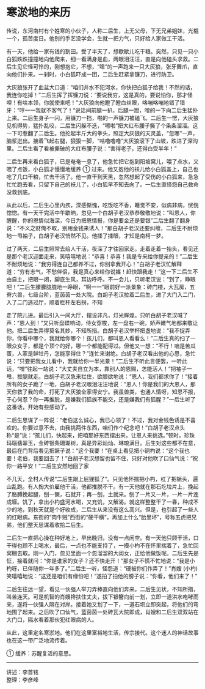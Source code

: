 # 寒淤地的来历

传说，东河南村有个姓寒的小伙子，人称二后生，上无父母，下无兄弟姐妹，光棍一个，孤苦度日。他别的手艺没学会，生就一把力气，只好给人家做工干活。

有一天，他给一家有钱的割田。受了半天了，想歇歇儿吃干粮。突然，只见一只小白狐跌跌撞撞地向他爬来，细一看满身是血，两眼泪汪汪，直是向他磕头求救。二后生见它怪可怜的，刚想抱它，不想，“嗥”的一声跑来一只大灰狼，张牙舞爪，直向他们扑来。一刹时，小白狐吓成一团，二后生赶紧拿镰刀，进行防卫。

大灰狼张开了血盆大口道：“咱们井水不犯河水，你快把白狐子给我！不然的话，我连你吃掉！”二后生挥了挥镰刀说：“要说我穷，这是真的，要说怕你，那才怪哩！有啥本领，你就使来吧！”大灰狼向他瞪了瞪血丝眼，咯嘣咯嘣地错了错牙：“哼一一我就不客气了！“说话间前腿一扒，后腿一蹬，噌的一下向二后生猛扑上来。二后生身子一闪，用镰刀一挡，啪的一声镰刀被磕飞。二后生一愣，大灰狼见机得势，猛扑乱咬，二后生闪躲不迭，“嚓啦”把大红布腰子撕了个条条溜溜。这一下可惹翻了二后生。他抡起半斤大的拳头，照定大灰狼的天灵盖，“忽哪”一声，脑浆迸出。接着飞起右腿，狠狠一脚，“咕噜噜噜”大灰狼滚下了山坡，跌进了深沟里。二后生看了看被撕破的大红布腰子说：“害得老子，还得白受半年！”

二后生再来看白狐子，已是奄奄一息了，他急忙把它抱到阳坡窝儿，喂了点水，又喂了点饭，小白狐才慢慢地缓养 ① 过来。他又抱他的袄儿给小白狐盖上，自己也吃了几口干粮，忙去干活了。他一直干到天黑，忽然想起了受伤的小白狐来，急急忙忙跑去看，只留下自己的袄儿了，小白狐早不知去向了。一后生直怪怨自己救命没救到底。

从此以后，二后生心里内疚，深感惭愧，吃饭吃不香，睡觉不安，似病非病，恍恍惚惚。有一天干完活中午歇晌，忽见一个白胡子老汉恭恭敬敬地说：“叫恩人，你醒醒，你的恩情似海深，今日为把恩情报，你是要金还是要银”二后生翻了翻身说：“不义之财俺不取，别用金钱来诱人！”那白胡子老汉还要纠缠，二后生不耐烦地一甩袖子，白胡子老汉悄然不见。他揉了揉眼，才知是南柯一梦。

过了两天，二后生照常去给人干活，夜深了才往回家走。走着走着一抬头，看见还是那个老汉迎面走来，笑嘻嘻地说：“恭喜！恭喜！我是专来给你提亲的！”二后生不耐烦地说：“我穷得连自己都养不过，你别拿我开心！”白胡子老汉忙解释道：“穷有志气，不愁伴侣，我是真心来给你说媒！赶快跟我走！”这一下二后生不由自主，把眼一闭，脚底生风，耳边呼呼。不一会儿，只听老汉说：“到了，睁眼吧！”二后生朦朦胧胧地一睁眼，“啊一一”眼前好一派景象：砖门楼，大瓦房，五脊六兽，七级台阶，蓝茵茵一处大院。白胡子老汉拉着二后生，进了大门入二门，入了二门逃过厅，顺着栏杆左右拐，不知

走了院儿进。最后引入一间大厅，摆设非凡，灯光辉煌。只听白胡子老汉喊了声：“恩人到！”又只听盘碟响动，侍女穿梭，左一盘右一碗，娇声嫩气地都来敬让他。把二后生弄得莫名其妙，不知所措。白胡子老汉举杯把盏地说：“我不捉弄你，你看中哪个，我就给你哪个！孩儿们，都叫恩人看看么！”二后生真的扫了一眼众女子，都是个顶个的好，哪一个都能配得过。但他又一想：“不行！咱是苦瓜蛋，人家是鲜牡丹，怎能享得住？”连忙来谢绝。白胡子老汉看出他的心思，急忙说：“只要把我女儿看中，我就给你一半光景！”二后生不听此言便罢，一听此话，“噌”往起一站说：“大丈夫自立为本，靠别人的恩赐，怎能活人！”把袖子一甩，拔腿就走。白胡子老汉急来拦住，欲膝欲地说：“恩人，我们都求你了！”接着所有的女子跪了一地，白胡子老汉眼泪汪汪地说：“恩人！你是我们的大恩人，那天你救了我的命，打死了大灰狼全家得安宁。我虽兽类，也通人情呀，知恩不报，于心何忍？你一再推脱，是嫌我们狐族不能交，还是嫌我们有狐腥？”一后生听了这番话，开始有些感动了。

二后生思谋了一阵说：“老伯这么诚心，我已心领了！不过，我对金钱色诱是不喜欢的。你要过意不去，由我挑两件东西，咱们作个纪念吧！”白胡子老汉点头称“是”说：“孩儿们，快起来，把咱那好东西摆出来，让恩人来挑选。”顿时，珍珠玛瑙翡翠玉，金砖银条珊瑚树，真是异彩灿灿、琳琅满目。后生对这些都不在意，最后在门背后看见把镢子说：“这个我要！”在桌上看见把小铜杓说：“这个我也要！老伯，我要回去了！”白胡子老汉想留也留不住，只好对他吹了口仙气说：“祝你一路平安！”二后生安然地回了家

不几天，全村人传说“二后生跟上屁狸狐了”。只见他怀揣把小杓，杠了把镢头，遍山乱跑。有人掏大价雇他干活，他都推脱不干。有一天他就在那石圪垃片上，挽起了胳膊挽起腿，刨一镢，石就开；再一刨，土就来。刨了一片又一片，一片一片连成堰。饥了，拿出小杓盛河水喝，又充饥，又解渴。就这样整整干了一春，种成不少的地，到秋天就是个好收成，二后生从来没有这么高兴。但是，也引起了一些人的红眼病。东街的“肉牛贼”西街的“硬干横”，再加上什么“胎里坏”，号称五虎把兄弟，他们整天思谋着收拾二后生。

二后生一直把心操在种好地上，早出晚归，没有一点闲空。有一天他只顾干活，口干得也顾不上喝水，最后，一点也不能支持了，一摸小杓不在怀里揣着了，急忙回窝棚去取。刚一入门，忽见里面一个忽溜溜的大闺女，正给他做饭呢。二后生先是怔，接着就问：“你是谁家的女子？还不快走开！”那女子不慌不忙地说：“我是小杓呀，已伴随你一年多了。”二后生一听，怪怨道：“硬被你们作弄了！”肖嫂 (小杓) 笑嘻嘻地说：“这还是咱们有缘份吧！”遂拍了拍他的膀子说：“你看，他们来了！”

二后生往远一望，看见一伙强人举刀弄棒直向他们奔来。二后生见状，不知所措，叫苦连天。可是机智的肖嫂搀扶住丈夫，拔下银簪向前一划，立即一道洪水咆哮而来，遂将一伙强人隔在对岸。接着她又划了一下，一道石坝立即突起，将他们的弯地围了起来。之后吹了口仙气，蓝茵茵一处砖瓦大院即成，肖嫂和二后生双双站在大门口，隔水看着那伙犯红眼病的人。

从此，这里定名寒淤地。他们在这里富裕地生活，传宗接代。这个迷人的神话故事也在这一带广泛地流传着。

① 缓养：苏醒复活的意思。

---

讲述：李首铭  
整理：李彦峰
